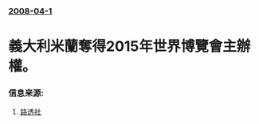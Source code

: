 ### [2008-04-1](/news/2008/04/1/index.md)

##### 
# 義大利米蘭奪得2015年世界博覽會主辦權。




### 信息来源:

1. [路透社](http://in.reuters.com/article/businessNews/idINIndia-32778220080331)
